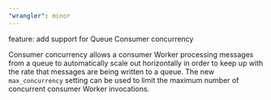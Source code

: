 ```yaml
---
"wrangler": minor
---
```


feature: add support for Queue Consumer concurrency

Consumer concurrency allows a consumer Worker processing messages from a queue to automatically scale out horizontally in order to keep up with the rate that messages are being written to a queue.
The new `max_concurrency` setting can be used to limit the maximum number of concurrent consumer Worker invocations.
